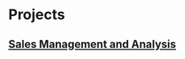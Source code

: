 # Projects
## [Sales Management and Analysis](https://github.com/KLemboye/SALES-ANALYSIS-PROJECT/blob/da367143905f5a75946e65749e73184a6d427ab2/Sales%20Analysis.md)
